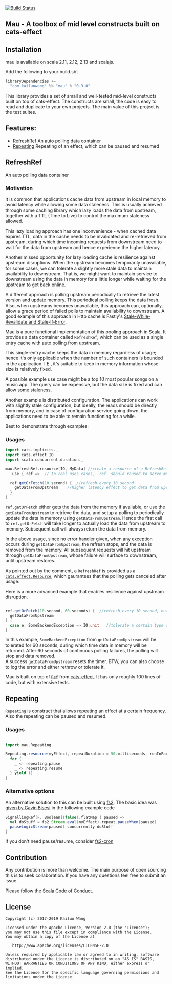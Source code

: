 [![Build Status](https://travis-ci.org/kailuowang/mau.svg?branch=master)](https://travis-ci.org/kailuowang/mau)

## Mau - A toolbox of mid level constructs built on cats-effect


## Installation

mau is available on scala 2.11, 2.12, 2.13 and scalajs.

Add the following to your build.sbt
```scala
libraryDependencies += 
  "com.kailuowang" %% "mau" % "0.3.0"
```

This library provides a set of small and well-tested mid-level constructs
  built on top of cats-effect. 
  The constructs are small, the code is easy to read and duplicate to your own projects. 
  The main value of this project is the test suites.   
  
## Features: 

* [RefreshRef](#refreshref) An auto polling data container
* [Repeating](#repeating) Repeating of an effect, which can be paused and resumed  



## RefreshRef

An auto polling data container

### Motivation
 
It is common that applications cache data from upstream in local memory to avoid latency while allowing some data staleness. 
This is usually achieved through some caching library which lazy loads the data from upstream, together with a TTL (Time to Live) 
to control the maximum staleness allowed. 

This lazy loading approach has one inconvenience -  when cached data expires TTL, data in the cache needs to be invalidated and re-retrieved
 from upstream, during which time incoming requests from downstream need to wait for the data from upstream and hence experience the higher latency.  
 
Another missed opportunity for lazy loading cache is resilience against upstream disruptions. 
When the upstream becomes temporarily unavailable, for some cases, we can tolerate a slightly more stale data to maintain availability
to downstream. That is, we might want to maintain service to downstream using the data in memory for a little longer 
while waiting for the upstream to get back online.

A different approach is polling upstream periodically to retrieve the latest version and update memory. 
This periodical polling keeps the data fresh. Also, when upstreams becomes unavailable, this approach can, optionally, 
allow a grace period of failed polls to maintain availability to downstream. A good example of this approach in Http cache is Fastly's 
[Stale-While-Revalidate and Stale-If-Error](https://www.fastly.com/blog/stale-while-revalidate-stale-if-error-available-today).
 
Mau is a pure functional implementation of this pooling approach in Scala.
It provides a data container called `RefreshRef`, which can be used as a single entry cache with auto polling from upstream.

This single-entry cache keeps the data in memory regardless of usage; hence it's only applicable when the number of such containers is bounded in the application. I.E., it's suitable to keep in memory information whose size is relatively fixed. 

A possible example use case might be a top 10 most popular songs on a music app.
The query can be expensive, but the data size is fixed and can allow some staleness.

Another example is distributed configuration. The applications can work with slightly stale configuration, but ideally, the reads should be directly from memory, and
in case of configuration service going down, the applications need to be able to remain functioning for a while. 


Best to demonstrate through examples:

### Usages

```scala
import cats.implicits._
import cats.effect.IO
import scala.concurrent.duration._

mau.RefreshRef.resource[IO, MyData] //create a resource of a RefreshRef that cancels itself after use,  
  .use { ref =>  // In real uses cases, `ref` should reused to serve multiple requests concurrently

  ref.getOrFetch(10.second) {  //refresh every 10 second
    getDataFromUpstream    //higher latency effect to get data from upstream
  }
}
```
`ref.getOrFetch` either gets the data from the memory if available, or use the `getDataFromUpstream` to retrieve the data, and setup 
a polling to periodically update the data in memory using `getDataFromUpstream`. Hence the first call to `ref.getOrFetch` will take longer
to actually load the data from upstream to memory. Subsequent call will always return the data from memory. 

In the above usage, since no error handler given, when any exception occurs during `getDataFromUpstream`, the refresh stops, and the data is removed from the memory. 
All subsequent requests will hit upstream through `getDataFromUpstream`, whose failure will surface to downstream, until 
upstream restores.

As pointed out by the comment, a `RefreshRef` is provided as a [`cats.effect.Resource`](https://typelevel.org/cats-effect/datatypes/resource.html), which gaurantees that the polling gets canceled after usage.

Here is a more advanced example that enables resilience against upstream disruption. 
  
```scala

ref.getOrFetch(10.second, 60.seconds) {  //refresh every 10 second, but when refresh fails, allow 60 seconds of staleness
  getDataFromUpstream     
} {
  case e: SomeBackendException => IO.unit   //tolerate a certain type of errors from upstream
}

```
In this example, `SomeBackendException` from `getDataFromUpstream` will be tolerated for 60 seconds, during which time data in memory will be returned.
After 60 seconds of continuous polling failures, the polling will stop and data removed.  
A success `getDataFromUpstream`  resets the timer. BTW, you can also choose to log the error and either rethrow or tolerate it.  


Mau is built on top of [`Ref`](https://typelevel.org/cats-effect/concurrency/ref.html) from [cats-effect](https://typelevel.org/cats-effect).
It has only roughly 100 lines of code, but with extensive tests.


## Repeating

`Repeating` is construct that allows repeating an effect at a certain frequency. Also the repeating can be paused and resumed. 

### Usages

```scala

import mau.Repeating

Repeating.resource(myEffect, repeatDuration = 50.milliseconds, runInParallel = true).use { repeating =>
  for {
    _ <- repeating.pause
    _ <- repeating.resume
  } yield ()   
}

```

### Alternative options
An alternative solution to this can be built using [fs2](https://fs2.io).  The basic idea was [given by Gavin Bisesi](https://gitter.im/typelevel/cats-effect?at=5db09d5ffb4dab784af1a29a) in the following example code
```scala
SignallingRef[F, Boolean](false).flatMap { paused =>
  val doStuff = fs2.Stream.eval(myEffect).repeat.pauseWhen(paused)
  pauseLogicStream(paused) concurrently doStuff
}
```

If you don't need pause/resume, consider [fs2-cron](https://github.com/fthomas/fs2-cron)

## Contribution

Any contribution is more than welcome. The main purpose of open sourcing this is to seek collaboration. 
If you have any questions feel free to submit an issue.

Please follow the [Scala Code of Conduct](https://www.scala-lang.org/conduct/). 


## License

```
Copyright (c) 2017-2019 Kailuo Wang

Licensed under the Apache License, Version 2.0 (the "License");
you may not use this file except in compliance with the License.
You may obtain a copy of the License at

   http://www.apache.org/licenses/LICENSE-2.0

Unless required by applicable law or agreed to in writing, software
distributed under the License is distributed on an "AS IS" BASIS,
WITHOUT WARRANTIES OR CONDITIONS OF ANY KIND, either express or implied.
See the License for the specific language governing permissions and
limitations under the License.
```


